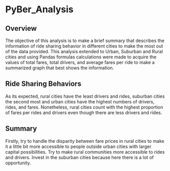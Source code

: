 # PyBer_Analysis

## Overview

The objective of this analysis is to make a brief summary that describes the information of ride sharing behavior in different cities to make the most out of the data provided. This analysis extended to Urban, Suburban and Rural cities and using Pandas formulas calculations were made to acquire the values of total fares, total drivers, and average fares per ride to make a summarized graph that best shows the information. 

## Ride Sharing Behaviors

As its expected, rural cities have the least drivers and rides, suburban cities the second most and urban cities have the highest numbers of drivers, rides, and fares. Nonetheless, rural cities count with the highest proportion of fares per rides and drivers even though there are less drivers and rides. 

## Summary 

Firstly, try to handle the disparity between fare prices in rural cities to make it a little bit more accessible to people outside urban cities with larger capital possibilities. Try to make rural communities more accessible to rides and drivers. Invest in the suburban cities because here there is a lot of opportunity. 
